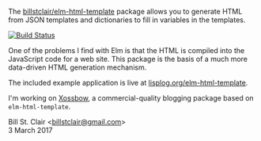 The [billstclair/elm-html-template](http://package.elm-lang.org/packages/billstclair/elm-html-template/latest) package allows you to generate HTML from JSON templates and dictionaries to fill in variables in the templates.

[![Build Status](https://travis-ci.org/billstclair/elm-html-template.svg?branch=master)](https://travis-ci.org/billstclair/elm-html-template)

One of the problems I find with Elm is that the HTML is compiled into the JavaScript code for a web site. This package is the basis of a much more data-driven HTML generation mechanism.

The included example application is live at [lisplog.org/elm-html-template](https://lisplog.org/elm-html-template/).

I'm working on [Xossbow](https://Xossbow.com), a commercial-quality blogging package based on `elm-html-template`.

Bill St. Clair &lt;<billstclair@gmail.com>&gt;  
3 March 2017
